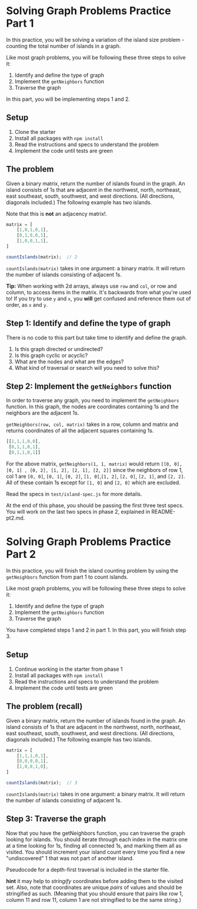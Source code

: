 # Solving Graph Problems Practice Part 1

In this practice, you will be solving a variation of the island size problem - 
counting the total number of islands in a graph.

Like most graph problems, you will be following these three steps to solve it:

1. Identify and define the type of graph
2. Implement the `getNeighbors` function
3. Traverse the graph

In this part, you will be implementing steps 1 and 2.

## Setup

1. Clone the starter
2. Install all packages with `npm install`
3. Read the instructions and specs to understand the problem
4. Implement the code until tests are green

## The problem

Given a binary matrix, return the number of islands found in the graph. An 
island consists of 1s that are adjacent in the northwest, north, northeast, east
southeast, south, southwest, and west directions. (All directions, diagonals 
included.) The following example has two islands.

Note that this is **not** an adjacency matrix!.

```js
matrix = [
    [1,0,1,0,1],
    [0,1,0,0,1],
    [1,0,0,1,1],
]

countIslands(matrix);  // 2
```

`countIslands(matrix)` takes in one argument: a binary matrix. It will return 
the number of islands consisting of adjacent 1s.


**Tip:** When working with 2d arrays, always use `row` and `col`, or row and
column, to access items in the matrix.  It's backwards from what you're used to!
If you try to use `y` and `x`, you **will** get confused and reference them out
of order, as `x` and `y`.

## Step 1: Identify and define the type of graph

There is no code to this part but take time to identify and define the graph.

1. Is this graph directed or undirected?
2. Is this graph cyclic or acyclic?
3. What are the nodes and what are the edges?
4. What kind of traversal or search will you need to solve this?

## Step 2: Implement the `getNeighbors` function

In order to traverse any graph, you need to implement the `getNeighbors`
function. In this graph, the nodes are coordinates containing 1s and the
neighbors are the adjacent 1s.

`getNeighbors(row, col, matrix)` takes in a row, column and matrix and returns
coordinates of all the adjacent squares containing 1s.

```js
[[1,1,1,0,0],
 [0,1,1,0,1],
 [0,1,1,0,1]]
```

For the above matrix, `getNeighbors(1, 1, matrix)` would return `[[0, 0], [0, 1]
, [0, 2], [1, 2], [2, 1], [2, 2]]` since the neighbors of row 1, col 1 are 
`[0, 0]`, `[0, 1]`, `[0, 2]`, `[1, 0]`,`[1, 2]`, `[2, 0]`, `[2, 1]`, and 
`[2, 2]`.  All of these contain 1s except for `[1, 0]` and `[2, 0]` which are 
excluded.

Read the specs in `test/island-spec.js` for more details.

At the end of this phase, you should be passing the first three test specs. You
will work on the last two specs in phase 2, explained in README-pt2.md.

# Solving Graph Problems Practice Part 2

In this practice, you will finish the island counting problem by using the
`getNeighbors` function from part 1 to count islands.

Like most graph problems, you will be following these three steps to solve it:

1. Identify and define the type of graph
2. Implement the `getNeighbors` function
3. Traverse the graph

You have completed steps 1 and 2 in part 1. In this part, you will finish step 
3.

## Setup

1. Continue working in the starter from phase 1
2. Install all packages with `npm install`
3. Read the instructions and specs to understand the problem
4. Implement the code until tests are green

## The problem (recall)

Given a binary matrix, return the number of islands found in the graph. An 
island consists of 1s that are adjacent in the northwest, north, northeast, east
southeast, south, southwest, and west directions. (All directions, diagonals 
included.) The following example has two islands.

```js
matrix = [
    [1,1,1,0,1],
    [0,0,0,0,1],
    [1,0,0,1,0],
]

countIslands(matrix);  // 3
```

`countIslands(matrix)` takes in one argument: a binary matrix. It will return 
the number of islands consisting of adjacent 1s.

## Step 3: Traverse the graph

Now that you have the getNeighbors function, you can traverse the graph looking
for islands. You should iterate through each index in the matrix one at a time
looking for 1s, finding all connected 1s, and marking them all as visited. You
should increment your island count every time you find a new "undiscovered" 1
that was not part of another island.

Pseudocode for a depth-first traversal is included in the starter file.

**hint** it may help to _stringify_ coordinates before adding them to the
visited set. Also, note that coordinates are unique _pairs_ of values and should
be stringified as such. (Meaning that you should ensure that pairs like row 1,
column 11 and row 11, column 1 are not stringified to be the same string.)
